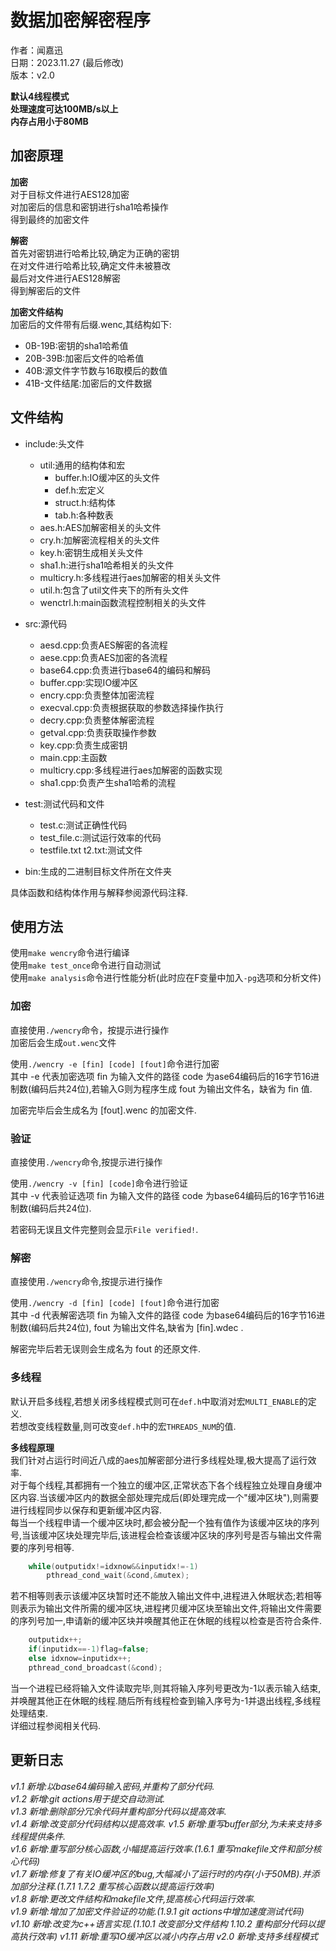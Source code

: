 # 数据加密解密程序

作者：闻嘉迅  
日期：2023.11.27 (最后修改)  
版本：v2.0  

**默认4线程模式**  
**处理速度可达100MB/s以上**  
**内存占用小于80MB**  

## 加密原理

**加密**  
对于目标文件进行AES128加密  
对加密后的信息和密钥进行sha1哈希操作  
得到最终的加密文件  

**解密**  
首先对密钥进行哈希比较,确定为正确的密钥  
在对文件进行哈希比较,确定文件未被篡改  
最后对文件进行AES128解密  
得到解密后的文件  

**加密文件结构**  
加密后的文件带有后缀.wenc,其结构如下:  
- 0B-19B:密钥的sha1哈希值  
- 20B-39B:加密后文件的哈希值  
- 40B:源文件字节数与16取模后的数值  
- 41B-文件结尾:加密后的文件数据

## 文件结构

- include:头文件  
    - util:通用的结构体和宏  
        - buffer.h:IO缓冲区的头文件  
        - def.h:宏定义  
        - struct.h:结构体  
        - tab.h:各种数表
    - aes.h:AES加解密相关的头文件
    - cry.h:加解密流程相关的头文件
    - key.h:密钥生成相关头文件
    - sha1.h:进行sha1哈希相关的头文件
    - multicry.h:多线程进行aes加解密的相关头文件
    - util.h:包含了util文件夹下的所有头文件 
    - wenctrl.h:main函数流程控制相关的头文件

- src:源代码
    - aesd.cpp:负责AES解密的各流程
    - aese.cpp:负责AES加密的各流程  
    - base64.cpp:负责进行base64的编码和解码  
    - buffer.cpp:实现IO缓冲区  
    - encry.cpp:负责整体加密流程
    - execval.cpp:负责根据获取的参数选择操作执行  
    - decry.cpp:负责整体解密流程
    - getval.cpp:负责获取操作参数
    - key.cpp:负责生成密钥
    - main.cpp:主函数
    - multicry.cpp:多线程进行aes加解密的函数实现
    - sha1.cpp:负责产生sha1哈希的流程
    
- test:测试代码和文件
    - test.c:测试正确性代码
    - test_file.c:测试运行效率的代码
    - testfile.txt t2.txt:测试文件

- bin:生成的二进制目标文件所在文件夹

具体函数和结构体作用与解释参阅源代码注释.  

## 使用方法

使用`make wencry`命令进行编译  
使用`make test_once`命令进行自动测试  
使用`make analysis`命令进行性能分析(此时应在F变量中加入`-pg`选项和分析文件)

### 加密

直接使用`./wencry`命令，按提示进行操作  
加密后会生成`out.wenc`文件  

使用`./wencry -e [fin] [code] [fout]`命令进行加密  
其中 -e 代表加密选项 fin 为输入文件的路径 code 为ase64编码后的16字节16进制数(编码后共24位),若输入G则为程序生成 fout 为输出文件名，缺省为 fin 值.  

加密完毕后会生成名为 [fout].wenc 的加密文件.

### 验证

直接使用`./wencry`命令,按提示进行操作

使用`./wencry -v [fin] [code]`命令进行验证  
其中 -v 代表验证选项 fin 为输入文件的路径 code 为base64编码后的16字节16进制数(编码后共24位).  

若密码无误且文件完整则会显示`File verified!`.  

### 解密

直接使用`./wencry`命令,按提示进行操作

使用`./wencry -d [fin] [code] [fout]`命令进行加密  
其中 -d 代表解密选项 fin 为输入文件的路径 code 为base64编码后的16字节16进制数(编码后共24位), fout 为输出文件名,缺省为 [fin].wdec .

解密完毕后若无误则会生成名为 fout 的还原文件.

### 多线程  

默认开启多线程,若想关闭多线程模式则可在`def.h`中取消对宏`MULTI_ENABLE`的定义.  
若想改变线程数量,则可改变`def.h`中的宏`THREADS_NUM`的值.  

**多线程原理**  
我们针对占运行时间近八成的aes加解密部分进行多线程处理,极大提高了运行效率.  
对于每个线程,其都拥有一个独立的缓冲区,正常状态下各个线程独立处理自身缓冲区内容.当该缓冲区内的数据全部处理完成后(即处理完成一个"缓冲区块"),则需要进行线程同步以保存和更新缓冲区内容.  
每当一个线程申请一个缓冲区块时,都会被分配一个独有值作为该缓冲区块的序列号,当该缓冲区块处理完毕后,该进程会检查该缓冲区块的序列号是否与输出文件需要的序列号相等.  
```cpp
    while(outputidx!=idxnow&&inputidx!=-1)
        pthread_cond_wait(&cond,&mutex);
```
若不相等则表示该缓冲区块暂时还不能放入输出文件中,进程进入休眠状态;若相等则表示为输出文件所需的缓冲区块,进程拷贝缓冲区块至输出文件,将输出文件需要的序列号加一,申请新的缓冲区块并唤醒其他正在休眠的线程以检查是否符合条件.  
```cpp
    outputidx++;
    if(inputidx==-1)flag=false;
    else idxnow=inputidx++;
    pthread_cond_broadcast(&cond);
```
当一个进程已经将输入文件读取完毕,则其将输入序列号更改为-1以表示输入结束,并唤醒其他正在休眠的线程.随后所有线程检查到输入序号为-1并退出线程,多线程处理结束.  
详细过程参阅相关代码.  

## 更新日志

*v1.1 新增:以base64编码输入密码,并重构了部分代码.*  
*v1.2 新增:git actions用于提交自动测试.*  
*v1.3 新增:删除部分冗余代码并重构部分代码以提高效率.*  
*v1.4 新增:改变部分代码结构以提高效率.*
*v1.5 新增:重写buffer部分,为未来支持多线程提供条件.*  
*v1.6 新增:重写部分核心函数,小幅提高运行效率.(1.6.1 重写makefile文件和部分核心代码)*  
*v1.7 新增:修复了有关IO缓冲区的bug,大幅减小了运行时的内存(小于50MB).并添加部分注释.(1.7.1 1.7.2 重写核心函数以提高运行效率)*  
*v1.8 新增:更改文件结构和makefile文件,提高核心代码运行效率.*  
*v1.9 新增:增加了加密文件验证的功能.(1.9.1 git actions中增加速度测试代码)*  
*v1.10 新增:改变为c++语言实现.(1.10.1 改变部分文件结构 1.10.2 重构部分代码以提高执行效率)*
*v1.11 新增:重写IO缓冲区以减小内存占用*
*v2.0 新增:支持多线程模式*
